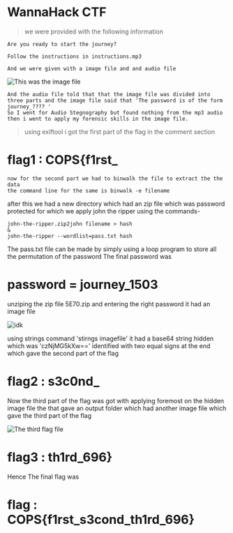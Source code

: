 # WannaHack CTF
> we were provided with the following information
```
Are you ready to start the journey?

Follow the instructions in instructions.mp3

And we were given with a image file and and audio file

```
![This was the image file](https://github.com/Wizzy2323/WannaHackme/assets/159465554/b5331893-38aa-4822-b040-11a1511c5473)

```
And the audio file told that that the image file was divided into three parts and the image file said that 'The password is of the form journey_???? '
So I went for Audio Stegnography but found nothing from the mp3 audio
then i went to apply my forensic skills in the image file.

```
>using exiftool i got the first part of the flag in the comment section
# flag1 : COPS{f1rst_
```
now for the second part we had to binwalk the file to extract the the data
the command line for the same is binwalk -e filename

```
after this we had a new directory which had an zip file which was password protected for which we apply john the ripper using the commands-
```
john-the-ripper.zip2john filename > hash
&
john-the-ripper --wordlist=pass.txt hash

```
The pass.txt file can be made by simply using a loop program to store all the permutation of the password
The final password was 
# password = journey_1503
 unziping the zip file 5E70.zip and entering the right password it had an image file 

![idk](https://github.com/Wizzy2323/WannaHackme/assets/159465554/4efb27af-6418-45e2-89ee-5079e75ced06)

using strings command 'stirngs imagefile' it had a base64 string hidden which was 'czNjMG5kXw==' identified with two equal signs at the end which gave the second part of the flag
# flag2 : s3c0nd_
Now the third part of the flag was got with applying foremost on the hidden image file the that gave an output folder which had another image file which gave the third part of the flag

![The third flag file](https://github.com/Wizzy2323/WannaHackme/assets/159465554/cf36347d-ace6-4d3c-8f18-731bb59b7fed)

# flag3 : th1rd_696}
Hence The final flag was
# flag : COPS{f1rst_s3cond_th1rd_696}
